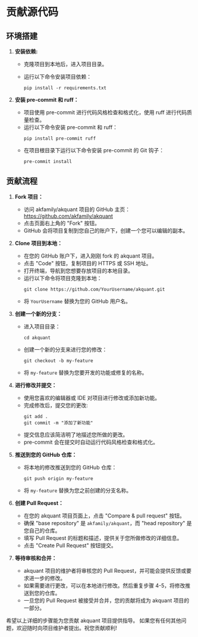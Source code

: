 # 贡献源代码

## 环境搭建

1. **安装依赖:**

   - 克隆项目到本地后，进入项目目录。
   - 运行以下命令安装项目依赖：

     ```shell
     pip install -r requirements.txt
     ```

2. **安装 pre-commit 和 ruff：**
   - 项目使用 pre-commit 进行代码风格检查和格式化，使用 ruff 进行代码质量检查。
   - 运行以下命令安装 pre-commit 和 ruff：
     ```shell
     pip install pre-commit ruff
     ```
   - 在项目根目录下运行以下命令安装 pre-commit 的 Git 钩子：
     ```shell
     pre-commit install
     ```

## 贡献流程

1. **Fork 项目：**
   - 访问 akfamily/akquant 项目的 GitHub 主页：https://github.com/akfamily/akquant
   - 点击页面右上角的 "Fork" 按钮。
   - GitHub 会将项目复制到您自己的账户下，创建一个您可以编辑的副本。

2. **Clone 项目到本地：**
   - 在您的 GitHub 账户下，进入刚刚 fork 的 akquant 项目。
   - 点击 "Code" 按钮，复制项目的 HTTPS 或 SSH 地址。
   - 打开终端，导航到您想要存放项目的本地目录。
   - 运行以下命令将项目克隆到本地：
     ```shell
     git clone https://github.com/YourUsername/akquant.git
     ```
   - 将 `YourUsername` 替换为您的 GitHub 用户名。

3. **创建一个新的分支：**
   - 进入项目目录：
     ```shell
     cd akquant
     ```
   - 创建一个新的分支来进行您的修改：
     ```shell
     git checkout -b my-feature
     ```
   - 将 `my-feature` 替换为您要开发的功能或修复的名称。

4. **进行修改并提交：**
   - 使用您喜欢的编辑器或 IDE 对项目进行修改或添加新功能。
   - 完成修改后，提交您的更改:
     ```shell
     git add .
     git commit -m "添加了新功能"
     ```
   - 提交信息应该简洁明了地描述您所做的更改。
   - pre-commit 会在提交时自动运行代码风格检查和格式化。

5. **推送到您的 GitHub 仓库：**
   - 将本地的修改推送到您的 GitHub 仓库：
     ```
     git push origin my-feature
     ```
   - 将 `my-feature` 替换为您之前创建的分支名称。

6. **创建 Pull Request：**
   - 在您的 akquant 项目页面上，点击 "Compare & pull request" 按钮。
   - 确保 "base repository" 是 `akfamily/akquant`，而 "head repository" 是您自己的仓库。
   - 填写 Pull Request 的标题和描述，提供关于您所做修改的详细信息。
   - 点击 "Create Pull Request" 按钮提交。

7. **等待审核和合并：**
   - akquant 项目的维护者将审核您的 Pull Request，并可能会提供反馈或要求进一步的修改。
   - 如果需要进行更改，可以在本地进行修改。然后重复步骤 4-5，将修改推送到您的仓库。
   - 一旦您的 Pull Request 被接受并合并，您的贡献将成为 akquant 项目的一部分。

希望以上详细的步骤能为您贡献 akquant 项目提供指导。
如果您有任何其他问题，欢迎随时向项目维护者提出。祝您贡献顺利!
